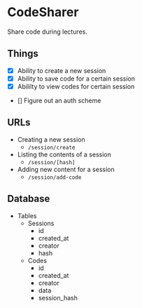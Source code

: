 # CodeSharer

Share code during lectures.

## Things

- [x] Ability to create a new session
- [x] Ability to save code for a certain session
- [x] Abililty to view codes for certain session
- [] Figure out an auth scheme

## URLs

- Creating a new session
  - `/session/create`
- Listing the contents of a session
  - `/session/[hash]`
- Adding new content for a session
  - `/session/add-code`

## Database

- Tables
  - Sessions
    - id
    - created_at
    - creator
    - hash
  - Codes
    - id
    - created_at
    - creator
    - data
    - session_hash
